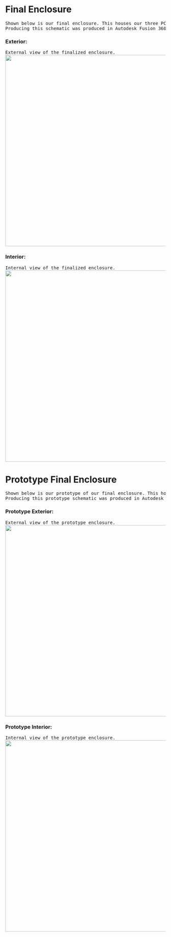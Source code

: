 # Final Enclosure
<pre>
Shown below is our final enclosure. This houses our three PCB boards: FSR board, power board, and rotary encoders.<br />Producing this schematic was produced in Autodesk Fusion 360.
</pre>

### Exterior: 
<pre>
External view of the finalized enclosure.
<img width="600" src="https://lh3.googleusercontent.com/pw/ACtC-3c4bVOte_L-8eH-S5GkSMOlMUc_HloWBUWmihqLDoDMrNANnzc2gYTrfpa5vIh-W536eV3OMLnliYw_HN1RuZvjQaYDgwJc7K3kdgkREq0OWUlVf-c23wDjxDb7iC_tqypM04UeMeGxc60EpM9sn0-c=w948-h593-no?authuser=1">
</pre>

### Interior:
<pre>
Internal view of the finalized enclosure.
<img width="600" src="https://lh3.googleusercontent.com/pw/ACtC-3d7-209mSjMmtw8WUL6zSR1k_1hk1uYsT1o7vEsWzHIqmVL6weSConL2KWnp8O7PmzptJNy8NG0VuHLFmxA5EAYbpOsXfeeciGaNLlESMtn8VyxffSBqajgbr9KNzke9ZL5N1TplWvisIGnl2NHnMeW=w948-h593-no?authuser=1">
</pre>

# Prototype Final Enclosure

<pre>
Shown below is our prototype of our final enclosure. This houses our three PCB boards: FSR board, power board, and rotary encoders.<br />Producing this prototype schematic was produced in Autodesk Fusion 360.
</pre>

### Prototype Exterior:
<pre>
External view of the prototype enclosure.
<img width="600" src="https://lh3.googleusercontent.com/pw/ACtC-3d_pZnDMsk5tCblRcW1FrPIQLEvyaDrBPxkY8SMFBNujIFSSRW3WVtfDhqiDU50NkJTmyqU-PoU2xZL0hjdB0Cl5D5cU5FvomjmEjROJIUE2QTHVI5w0iZKlE3AOfl6wt4eaWiiVNy3MBee6wWuPq_u=w1920-h1200-no?authuser=1">
</pre>

### Prototype Interior:
<pre>
Internal view of the prototype enclosure.
<img width="600" src="https://lh3.googleusercontent.com/pw/ACtC-3ejAWKrPRFqEj7NDMqI1bcwwBcfUXF_tN0cuNpNmfNkt_Z0zOLH8q00qC_vlpJGl9QB31JiRKDy6XFNk48DTnUGjMFCOp3-NbMcyWmT3WM7Li95O5ZZusdkSzhR9H7_51SnGim6k-SawCYW_YgE2odj=w1920-h1200-no?authuser=1">
</pre>
